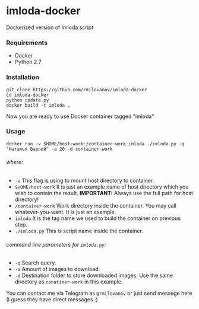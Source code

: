 # imloda-docker
Dockerized version of Imloda script

### Requirements
- Docker
- Python 2.7

### Installation

```
git clone https://github.com/rmilovanov/imloda-docker
cd imloda-docker
python update.py
docker build -t imloda .
```
Now you are ready to use Docker container tagged "imloda"

### Usage

`docker run -v $HOME/host-work:/container-work imloda ./imloda.py -q "Наталья Варлей" -a 20 -d container-work`

###### where:
- `-v` This flag is using to mount host directory to container.
- `$HOME/host-work` It is just an example name of host directory which you wish to contain the result. **IMPORTANT:** Always use the full path for host directory!
- `/container-work` Work directory inside the container. You may call whatever-you-want. It is just an example.
- `imloda` It is the tag name we used to build the container on previous step.
- `./imloda.py` This is script name inside the container.

###### command line parameters for `imloda.py`:
- `-q` Search query.
- `-a` Amount of images to download.
- `-d` Destination folder to store downloaded images. Use the same directory as `conatiner-work` in this example.

You can contact me via Telegram as `@rmilovanov`
  or just send messege here (I guess they have direct messages :)
